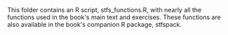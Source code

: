 This folder contains an R script, stfs_functions.R, with nearly all the functions used in the book's main text and exercises. These functions are also available in the book's companion R package, stfspack.
